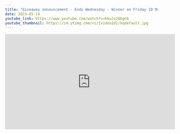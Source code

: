 ```yaml
---
title: "Giveaway announcement - Ends Wednesday - Winner on Friday 19 May"
date: 2023-05-14
youtube_link: https://www.youtube.com/watch?v=KkuJz2Qbgnk
youtube_thumbnail: https://i4.ytimg.com/vi/{videoId}/hqdefault.jpg
---
```

<iframe width="560" height="315" src="https://www.youtube.com/embed/KkuJz2Qbgnk" title="Giveaway announcement - Ends Wednesday - Winner on Friday 19 May" frameborder="0" allow="accelerometer; autoplay; clipboard-write; encrypted-media; gyroscope; picture-in-picture; web-share" allowfullscreen></iframe>
